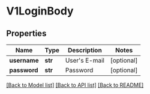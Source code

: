 # V1LoginBody

## Properties
Name | Type | Description | Notes
------------ | ------------- | ------------- | -------------
**username** | **str** | User&#x27;s E-mail | [optional] 
**password** | **str** | Password | [optional] 

[[Back to Model list]](../README.md#documentation-for-models) [[Back to API list]](../README.md#documentation-for-api-endpoints) [[Back to README]](../README.md)

